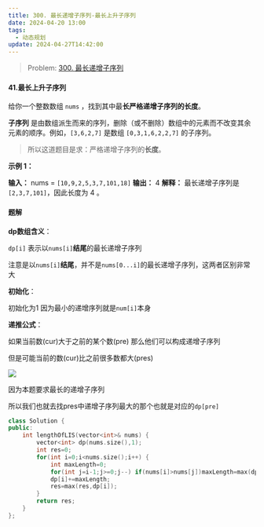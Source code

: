 ```yaml
---
title: 300. 最长递增子序列-最长上升子序列
date: 2024-04-20 13:00
tags:
  - 动态规划
update: 2024-04-27T14:42:00
---
```

> Problem: [300. 最长递增子序列](https://leetcode.cn/problems/longest-increasing-subsequence/description/)

#### 41.最长上升子序列

给你一个整数数组 `nums` ，找到其中最**长严格递增子序列的长度**。

**子序列** 是由数组派生而来的序列，删除（或不删除）数组中的元素而不改变其余元素的顺序。例如，`[3,6,2,7]` 是数组 `[0,3,1,6,2,2,7]` 的子序列。

>所以这道题目是求：严格递增子序列的**长度**。

**示例 1：**

**输入：** nums = `[10,9,2,5,3,7,101,18]`
**输出：** 4
**解释：** 最长递增子序列是`[2,3,7,101]`，因此长度为 4 。

#### 题解

**dp数组含义**：

`dp[i]` 表示以`nums[i]`**结尾**的最长递增子序列

注意是以`nums[i]`**结尾**，并不是`nums[0...i]`的最长递增子序列，这两者区别非常大

**初始化**：

初始化为1 因为最小的递增序列就是`num[i]`本身

**递推公式**：

如果当前数(cur)大于之前的某个数(pre) 那么他们可以构成递增子序列

但是可能当前的数(cur)比之前很多数都大(pres)

![](images/posts/624C19368C80D6F0457944A710814F6E.jpg)

因为本题要求最长的递增子序列

所以我们也就去找pres中递增子序列最大的那个也就是对应的`dp[pre]`

```cpp
class Solution {
public:
    int lengthOfLIS(vector<int>& nums) {
        vector<int> dp(nums.size(),1);
        int res=0;
        for(int i=0;i<nums.size();i++) {
            int maxLength=0;
            for(int j=i-1;j>=0;j--) if(nums[i]>nums[j])maxLength=max(dp[j],maxLength);
            dp[i]+=maxLength;
            res=max(res,dp[i]);
        }
        return res;
    }
};
